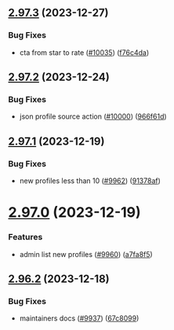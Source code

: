 ## [2.97.3](https://github.com/EddieHubCommunity/BioDrop/compare/v2.97.2...v2.97.3) (2023-12-27)


### Bug Fixes

* cta from star to rate ([#10035](https://github.com/EddieHubCommunity/BioDrop/issues/10035)) ([f76c4da](https://github.com/EddieHubCommunity/BioDrop/commit/f76c4da8814dff617fd1c94cb61d4160b07c4e44))



## [2.97.2](https://github.com/EddieHubCommunity/BioDrop/compare/v2.97.1...v2.97.2) (2023-12-24)


### Bug Fixes

* json profile source action ([#10000](https://github.com/EddieHubCommunity/BioDrop/issues/10000)) ([966f61d](https://github.com/EddieHubCommunity/BioDrop/commit/966f61d7ef88c1a4fa094f236c60070c75949308))



## [2.97.1](https://github.com/EddieHubCommunity/BioDrop/compare/v2.97.0...v2.97.1) (2023-12-19)


### Bug Fixes

* new profiles less than 10 ([#9962](https://github.com/EddieHubCommunity/BioDrop/issues/9962)) ([91378af](https://github.com/EddieHubCommunity/BioDrop/commit/91378af4620cd1ba7bf671109b42e4aabc8c4096))



# [2.97.0](https://github.com/EddieHubCommunity/BioDrop/compare/v2.96.2...v2.97.0) (2023-12-19)


### Features

* admin list new profiles ([#9960](https://github.com/EddieHubCommunity/BioDrop/issues/9960)) ([a7fa8f5](https://github.com/EddieHubCommunity/BioDrop/commit/a7fa8f5b36bc57549ffaf4a62d7ad7214f5f36d5))



## [2.96.2](https://github.com/EddieHubCommunity/BioDrop/compare/v2.96.1...v2.96.2) (2023-12-18)


### Bug Fixes

* maintainers docs ([#9937](https://github.com/EddieHubCommunity/BioDrop/issues/9937)) ([67c8099](https://github.com/EddieHubCommunity/BioDrop/commit/67c8099085f4736d6ac9218905f9e7f66fc837da))



